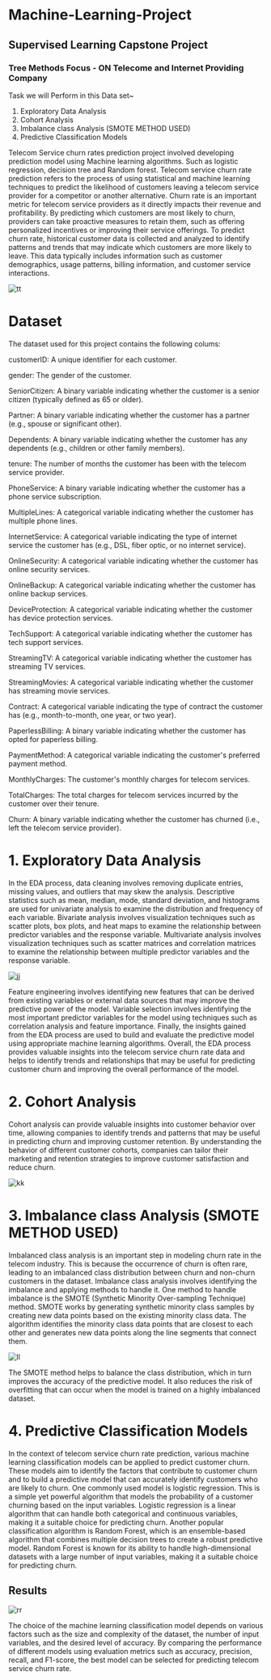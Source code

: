 # Machine-Learning-Project
## Supervised Learning Capstone Project

### Tree Methods Focus - ON Telecome and Internet Providing Company

Task we will Perform in this Data set~

1. Exploratory Data Analysis
2. Cohort Analysis
3. Imbalance class Analysis (SMOTE METHOD USED)
4. Predictive Classification Models

Telecom Service churn rates prediction project involved developing prediction model using Machine learning algorithms. Such as logistic regression, decision tree and Random forest. Telecom service churn rate prediction refers to the process of using statistical and machine learning techniques to predict the likelihood of customers leaving a telecom service provider for a competitor or another alternative.
Churn rate is an important metric for telecom service providers as it directly impacts their revenue and profitability. By predicting which customers are most likely to churn, providers can take proactive measures to retain them, such as offering personalized incentives or improving their service offerings.
To predict churn rate, historical customer data is collected and analyzed to identify patterns and trends that may indicate which customers are more likely to leave. This data typically includes information such as customer demographics, usage patterns, billing information, and customer service interactions.

![tt](https://user-images.githubusercontent.com/123053722/229271618-65f865e7-bd57-488c-be6c-39f278172d15.JPG)

# Dataset

 The dataset used for this project contains the following colums:
 
customerID: A unique identifier for each customer.

gender: The gender of the customer.

SeniorCitizen: A binary variable indicating whether the customer is a senior citizen (typically defined as 65 or older).

Partner: A binary variable indicating whether the customer has a partner (e.g., spouse or significant other).

Dependents: A binary variable indicating whether the customer has any dependents (e.g., children or other family members).

tenure: The number of months the customer has been with the telecom service provider.

PhoneService: A binary variable indicating whether the customer has a phone service subscription.

MultipleLines: A categorical variable indicating whether the customer has multiple phone lines.

InternetService: A categorical variable indicating the type of internet service the customer has (e.g., DSL, fiber optic, or no internet service).

OnlineSecurity: A categorical variable indicating whether the customer has online security services.

OnlineBackup: A categorical variable indicating whether the customer has online backup services.

DeviceProtection: A categorical variable indicating whether the customer has device protection services.

TechSupport: A categorical variable indicating whether the customer has tech support services.

StreamingTV: A categorical variable indicating whether the customer has streaming TV services.

StreamingMovies: A categorical variable indicating whether the customer has streaming movie services.

Contract: A categorical variable indicating the type of contract the customer has (e.g., month-to-month, one year, or two year).

PaperlessBilling: A binary variable indicating whether the customer has opted for paperless billing.

PaymentMethod: A categorical variable indicating the customer's preferred payment method.

MonthlyCharges: The customer's monthly charges for telecom services.

TotalCharges: The total charges for telecom services incurred by the customer over their tenure.

Churn: A binary variable indicating whether the customer has churned (i.e., left the telecom service provider).

# 1. Exploratory Data Analysis

In the EDA process, data cleaning involves removing duplicate entries, missing values, and outliers that may skew the analysis. Descriptive statistics such as mean, median, mode, standard deviation, and histograms are used for univariate analysis to examine the distribution and frequency of each variable. Bivariate analysis involves visualization techniques such as scatter plots, box plots, and heat maps to examine the relationship between predictor variables and the response variable. Multivariate analysis involves visualization techniques such as scatter matrices and correlation matrices to examine the relationship between multiple predictor variables and the response variable.

![jj](https://user-images.githubusercontent.com/123053722/229272867-70e791c8-e7d8-4a8d-9d48-7f0e8160efa2.JPG)

Feature engineering involves identifying new features that can be derived from existing variables or external data sources that may improve the predictive power of the model. Variable selection involves identifying the most important predictor variables for the model using techniques such as correlation analysis and feature importance.
Finally, the insights gained from the EDA process are used to build and evaluate the predictive model using appropriate machine learning algorithms. Overall, the EDA process provides valuable insights into the telecom service churn rate data and helps to identify trends and relationships that may be useful for predicting customer churn and improving the overall performance of the model.

# 2. Cohort Analysis

Cohort analysis can provide valuable insights into customer behavior over time, allowing companies to identify trends and patterns that may be useful in predicting churn and improving customer retention. By understanding the behavior of different customer cohorts, companies can tailor their marketing and retention strategies to improve customer satisfaction and reduce churn.


![kk](https://user-images.githubusercontent.com/123053722/229273276-84d51f96-e395-4a04-9543-29fb0ed15b45.JPG)

# 3. Imbalance class Analysis (SMOTE METHOD USED)

Imbalanced class analysis is an important step in modeling churn rate in the telecom industry. This is because the occurrence of churn is often rare, leading to an imbalanced class distribution between churn and non-churn customers in the dataset. Imbalance class analysis involves identifying the imbalance and applying methods to handle it.
One method to handle imbalance is the SMOTE (Synthetic Minority Over-sampling Technique) method. SMOTE works by generating synthetic minority class samples by creating new data points based on the existing minority class data. The algorithm identifies the minority class data points that are closest to each other and generates new data points along the line segments that connect them.


![ll](https://user-images.githubusercontent.com/123053722/229273565-37a52f86-7fe1-4353-9aa2-7c18fda096e0.JPG)


The SMOTE method helps to balance the class distribution, which in turn improves the accuracy of the predictive model. It also reduces the risk of overfitting that can occur when the model is trained on a highly imbalanced dataset.

# 4. Predictive Classification Models

In the context of telecom service churn rate prediction, various machine learning classification models can be applied to predict customer churn. These models aim to identify the factors that contribute to customer churn and to build a predictive model that can accurately identify customers who are likely to churn.
One commonly used model is logistic regression. This is a simple yet powerful algorithm that models the probability of a customer churning based on the input variables. Logistic regression is a linear algorithm that can handle both categorical and continuous variables, making it a suitable choice for predicting churn.
Another popular classification algorithm is Random Forest, which is an ensemble-based algorithm that combines multiple decision trees to create a robust predictive model. Random Forest is known for its ability to handle high-dimensional datasets with a large number of input variables, making it a suitable choice for predicting churn.

## Results

![rr](https://user-images.githubusercontent.com/123053722/229273991-6eeea7a3-57f0-415f-b1a9-89d982012c04.JPG)

The choice of the machine learning classification model depends on various factors such as the size and complexity of the dataset, the number of input variables, and the desired level of accuracy. By comparing the performance of different models using evaluation metrics such as accuracy, precision, recall, and F1-score, the best model can be selected for predicting telecom service churn rate.






